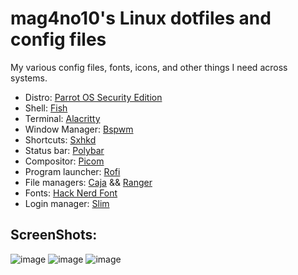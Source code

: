 # mag4no10's Linux dotfiles and config files

My various config files, fonts, icons, and other things I need across systems.

* Distro: [Parrot OS Security Edition](https://parrotsec.org/)
* Shell: [Fish](https://fishshell.com/)
* Terminal: [Alacritty](https://github.com/alacritty/alacritty)
* Window Manager: [Bspwm](https://github.com/baskerville/bspwm)
* Shortcuts: [Sxhkd](https://github.com/baskerville/sxhkd)
* Status bar: [Polybar](https://github.com/polybar/polybar)
* Compositor: [Picom](https://github.com/jonaburg/picom)
* Program launcher: [Rofi](https://github.com/davatorium/rofi)
* File managers: [Caja](https://github.com/mate-desktop/caja) && [Ranger](https://github.com/ranger/ranger)
* Fonts: [Hack Nerd Font](https://www.nerdfonts.com/font-downloads)
* Login manager: [Slim](https://wiki.archlinux.org/title/SLiM)


  
## ScreenShots:

![image](https://user-images.githubusercontent.com/90365667/194554055-b86127d0-49be-4385-a944-12e08f894c7c.png)
![image](https://user-images.githubusercontent.com/90365667/194554013-d1bdd176-8f31-4c48-8857-d0c4f2ac102c.png)
![image](https://user-images.githubusercontent.com/90365667/194554158-605623dc-e4e3-44c3-8419-1cf20b4acaac.png)

  
